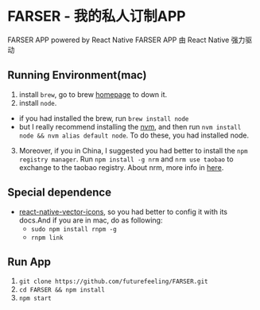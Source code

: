 FARSER - 我的私人订制APP
================

FARSER APP powered by React Native
FARSER APP 由 React Native 强力驱动

## Running Environment(mac)
1. install `brew`, go to brew [homepage](http://brew.sh/) to down it.
2. install `node`.
 - if you had installed the brew, run `brew install node`
 - but I really recommend installing the [nvm](https://github.com/creationix/nvm#installation), and then run `nvm install node && nvm alias default node`. To do these, you had installed node.
3. Moreover, if you in China, I suggested you had better to install the `npm registry manager`. Run `npm install -g nrm` and `nrm use taobao` to exchange to the taobao registry. About nrm, more info in [here](https://github.com/Pana/nrm).

## Special dependence
- [react-native-vector-icons](https://github.com/oblador/react-native-vector-icons), so you had better to config it with its docs.And if you are in mac, do as following:
    - `sudo npm install rnpm -g`
    - `rnpm link`

## Run App
1. `git clone https://github.com/futurefeeling/FARSER.git`
2. `cd FARSER && npm install`
3. `npm start`
